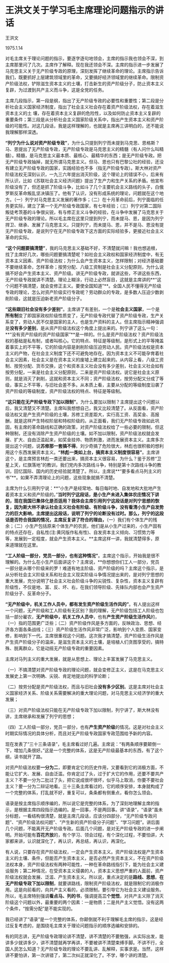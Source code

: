 # 王洪文关于学习毛主席理论问题指示的讲话

王洪文

1975.1.14

对毛主席关于理论问题的指示，要逐字逐句地领会，主席的指示我也领会不深，到主席那里问了几次。主席作了解释。现在我还领会不深。主席的指示进一步发展了马克思主义关于无产阶级专政的原理，深刻发挥了继续革命的理论。主席指示告诉我们，既要抓好上层建筑领域里的革命，又要搞好经济领域里的继续革命。限制资产阶级法权，铲除滋生资本主义的土壤，打击新生的资产阶级分子，防止资本主义复辟，为过渡到共产主义而斗争，这是全党的任务。

主席几段指示，第一段是纲，指出了无产阶级专政的必要性和重要性；第二段是分析社会主义国家经济制度，指出了社会主义社会存在着资产阶级法权，存在着滋生资本主义的土
壤，存在着资本主义复辟的危险性，以及如何防止资本主义复辟的重要条件；第三段是从分析社会主义国家阶级关系中，指出产生资本主义和资产阶级的可能性。对这几段话，我是这样理解的，也就是主席再三讲明白的，还不能说我理解那样深透。

**“列宁为什么说对资产阶级专政”**，为什么只提到列宁而未提到马克思、恩格斯？马、恩提出了无产阶级专政，无产阶级专政是马克思主义的精髓（有人问什么叫精髓）。精髓，是马克思主义最本质、最核心、最精华的东西；是无产阶级专政。把无产阶级专政抽掉，就无所谓马克思主义。但马、恩也只有巴黎公社的经验，还没有建立无产阶级专政的国家，实践经验也不多（指无产阶级专政）。斯大林对资产阶级法权无深刻认识，一九三六年提出消灭阶级，这个理论上的错误不小，后来有所认识，比如《苏联社会主义经济问题》提出了生产力和生产关系的矛盾。他宣布阶级没有了，但还是抓了阶级斗争，比如斗了几个主要机会主义路线的头子，白俄罗斯反革命叛乱坚决镇压了。他有了认识，没有形成系统的理论，问题就在这个地方。（一）列宁对马克思主义发展的著作多；（二）在十月革命前后，列宁面临的任务更实际，建立了第一个无产阶级专政国家，有七年经验；（三）列宁对第二国际叛徒考茨基的斗争很尖锐，有与修正主义斗争的经验，在斗争中发展了马克思关于无产阶级专政的理论。所以毛主席在这里只提到列宁，而未提马、恩，是因为列宁捍卫、继承、发展了马克思主义。只提列宁，而未提马、恩，并不是马、恩没有提无产阶级专政，是说列宁在无产阶级专政下这方面的实际经验多，更接近社会主义革命的实际。

**“这个问题要搞清楚”**，我的马克思主义基础不好，不清楚就问嘛！我也想追根，找了主席好几次，哪些问题要搞清楚呢？如社会主义政权和国家经济制度中，有无资本主义因素、资产阶级法权；为什么会产生资本主义，怎样限制；对经济基础要不要继续革命，怎样革命；按劳分配、八级工资制是社会主义分配原则，为什么说搞不好会产生资本主义、资产阶级。讲无产阶级专政，就讲这些，不讲这些东西，无产阶级专政就讲不清楚。理论上糊涂，行动上必然盲目，这就是主席讲的**“这个问题不搞清楚，就会变修正主义。要使全国知道”**。全国人民不懂得无产阶级专政的理论，怎么对资产阶级实行专政呢？劳动群众的专政，是多数人压迫少数剥削阶级，这就是压迫新老资产阶级分子。

**“这些跟旧社会没有多少差别”**。主席讲了有差别，一个是**社会主义国家**，一个是**所有制**变了即国家政权阶级性质变了，无产阶级专政代替了资产阶级专政，生产关系变了，劳动人民不仅是国家的主人，也是生产资料的主人。但主席指示精神强调是**没有多少差别**，是从资产阶级法权这个角度上提出来的。列宁讲了这么一句：**“没有资产阶级的资产阶级国家”**是一样的。什么是资产阶级法权？资产阶级法权的基础是私有制，或者叫核心。它的特点、特征是等级制，是形式上的平等掩盖着事实上的不平等，它的阶级内容是剥削阶级压迫劳动人民。资产阶级法权是资本主义的产物，在社会主义制度下还不可避免地存在。因为资本主义不可能孕育着社会主义因素，社会主义是在资本主义的废墟上建立起来的。从内容上看，八级工资制、按劳分配、货币交换，这个和资本主义社会没有多少差别，社会主义社会如有按劳分配，一来是社会主义分配原则，二来是资产阶级法权。说它是社会主义原则，就是消灭了剥削，这就和资本主义不同；资产阶级法权，按劳分配又分成了等级，事实上不平等，与旧社会差不多。从本质上看，主要从分配的等级制度沿袭了资产阶级的等级制度，资产阶级法权的特点、特征是等级制。

**“这只能在无产阶级专政下加以限制”**。为什么要加以限制？主席提出这个问题以后，我又清楚又不清楚。主席叫我想想自己，我又比较清楚了。从反面看，资产阶级法权又是产生资产阶级的土壤，苏修工资差距大，实行高工资、高奖金、高报酬，就是这样产生特权阶层和特权阶级的。从正面看，我们无产阶级专政如此巩固，有主席的革命路线和正确的政策，对资产阶级法权给了一些必要的限制，但这种限制，还没有消除产生资产阶级的土壤。如不加以限制，资产阶级法权就会发展、扩大、自由泛滥起来，如奖金挂帅、物质刺激，进而发展资本主义。主席多次提出这个问题，说**苏修那一套搞不得**。刘少奇搞了危险很大，林彪也很积极的想利用这个东西发展资本主义。**“林彪一类如上台，搞资本主义制度很容易”**。主席讲这个，是主席预言林彪一类还要出来，搞资本主义很容易，为什么？鉴于苏修“卫星上天，红旗落地”的教训，我们党内多次路线斗争，特别是第十次路线斗争的教训，回忆国际、国内的历史经验就清楚了。所以，主席说**“要多看点马列主义的书”**。如果不弄清理论上的问题，这些现象就搞不清楚。

主席为什么引用列宁说：**“小生产是经常地、每日每时地、自发地和大批地产生着资本主义和资产阶级的。”**当时列宁这段话，是小生产未进入集体农庄情况下讲的，现在我国已集体化是否适用？我体会主席引用列宁这段话是对列宁思想的恢复，因为斯大林不承认社会主义社会有阶级、有阶级斗争，没有看清小生产自发势力的巨大影响，主席提出这段话，说明了列宁的论断没有过时。那么，列宁的这段话是否符合我国的情况，主席反复讲了符合的理由，**（一）我们有个体生产的残余；（二）小生产包括原来个体生产的农民，他们是从小生产过来的，小生产固有的特点还存在，自私性(注:黄冈版作私有性)、自发资本主义倾向、习惯势力等等，发展到一定程度，就会产生资本主义。**主席这样一讲，我就清楚得多，原来道理就在这里。

**“工人阶级一部分，党员一部分，也有这种情况”**。主席这个指示，开始我是很不理解的。为什么在小生产后面讲这个？主席说，**你想想你们工人一部分，党员一部分是从哪个阶级来的罗！难道有地主阶级、资产阶级的吗？主席这个指示，是从分析社会主义阶级关系和社会主义现实阶级斗争情况提出来的，是对列宁思想的重大发展，充分说明了社会主义社会阶级斗争的尖锐性、复杂性，资本主义复辟有阶级性，不仅是地、富、反、坏、右，在我们领导阶级、先锋队内部也会产生资产阶级分子、反革命分子。

**“无产阶级中，机关工作人员中，都有发生资产阶级生活作风的”**。有人提出这样一个问题，无产阶级和工人阶级有无区别？我的理解，无产阶级包括工人阶级也包括一部分雇农，**无产阶级中，机关工作人员中**，也有**产生资产阶级生活作风**的，（一）指的范围更广泛些；（二）资产阶级作风是多方面的，反映政治、思想、经济各方面各条战线；（三）资产阶级生活作风非常广泛，影响到个人变质、国家变修，影响到下一代。主席很重视这个问题。这次我才搞清楚，资产阶级生活作风是产生资产阶级分子的温床，是滋生资本主义的土壤，是培植人们贪图享受的，搞特殊、脱离群众，它是动摇无产阶级专政的重要因素。

主席对马列主义的重大发展，就是从思想上、理论上丰富发展了马克思主义。

（一）不搞清楚对资产阶级专政的理论问题，就会变修正主义，这是在马克思主义发展史上第一次明确、尖锐、肯定地提出的科学论断；

（二）按劳分配是资产阶级法权，而且与旧社会**没有多少区别**。这是主席对社会主义国家经济关系、阶级关系需要解决的重大理论问题，对马克思主义经济学的重大发展；

（三）对资产阶级法权只能在无产阶级专政下加以限制，列宁讲了，斯大林没有讲，主席继承和发展了列宁的思想；

（四）工人阶级一部分，党员一部分，也有**产生资产阶级**的情况。这是对社会主义时期实际情况的具体分析，而且对无产阶级专政国家专政范围给予新的内容。

现在发表了“三十三条语录”，毛主席看过好几遍。主席说：“有两条顺序要颠倒一下，增加几条很好。”这是一个完整的体系，这是无产阶级最基本的东西，有了这个纲，读书就开了路。

对资产阶级法权要**一分为二**，即要肯定它的历史作用，又要看到它的消极方面，不能让它扩大、发展、自由泛滥。你肯定过了头，过于扩大它的作用，还要不要共产主义？不要一分为二批过了头，把它说成很坏很坏，似乎马上取消，你要不要社会主义？要一分为二辩证地看。三十三条主席看过的，它的顺序安排，本身就构成了一个完整的体系，打乱就不好，重复可以，条条都有侧重点，看你怎么领会。

语录是按主席指示顺序编的，所以说它是完整的体系，为了深刻地理解主席的指示，是根据主席四段指示选编的。是一回事，不是两回事。讲“语录”，“语录”虽未分标题，一看结构很清楚，就是主席几段话，应该分四部分，“无产阶级专政问题”、“资产阶级法权问题”、“产生新的资产阶级分子问题”、“学习问题”。讲后面几个问题，不能离开无产阶级专政。后面几个问题，是对无产阶级专政的进一步阐明。开始可能有**百花齐放**的，有个学习、领会过程，有个深化过程，不要怕讲，大家都来讲，认识就深化了，再认识，再总结，再认识，再深化。

有人说，只要存在资产阶级法权，一定会产生资本主义。资产阶级法权是产生资本主义的土壤、条件，但能否产生资本主义，是否必然产生资本主义，不在资产阶级法权本身，资产阶级法权有两种可能性，一种在革命路线指引下，能为社会主义建设服务；第二种情况，在受资本主义侵袭的人，资本主义思想严重的人面前，资产阶级法权就会发展、泛滥、产生资本主义。所以说，重点决定的是**路线、思想**。**在无产阶级专政下加以限制**，就要讲路线，限制资产阶级法权，就是限制它的消极作用。这是向前看的，向共产主义看的，必须限制，要引导它为社会主义建设服务。所以，毛主席特别强调**看点马、列的书**，强调提高**三个觉悟**，对共产主义除了消灭阶级这个问题以外，最重要的两个因素：一是物质；二是共产主义觉悟。没有这两个条件，“按需分配”是不能实现的。

我已经讲了“语录”是一个完整的体系，你颠倒就不利于理解毛主席的指示，这是经过反复考虑的，是围绕毛主席关于理论问题指示的顺序选编和安排的。

有的同志讲，无产阶级专政理论讲不清楚，讲不清楚的不要勉强，从实际出发，能讲多少就讲多少，讲不清楚就再学再讲，不要被讲不清楚束缚手脚。不讲不行，全国人民怎么知道？无产阶级专政的理论不要乱讲、乱解释，实事求是。当然，这样讲不要怕讲，第一次讲错了，第二次纠正就深化了。不学，哪个讲的清楚。
